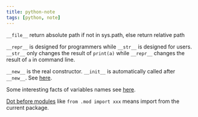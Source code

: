 ```yaml
---
title: python-note
tags: [python, note]
---
```


`__file__` return absolute path if not in sys.path, else return relative path

`__repr__` is designed for programmers while `__str__` is designed for users. `__str__` only changes the result of `print(a)` while `__repr__` changes the result of `a` in command line.

`__new__` is the real constructor. `__init__` is automatically called after `__new__`. See [here](https://juejin.im/post/5add4446f265da0b8d4186af).

Some interesting facts of variables names see [here](https://aji.tw/python你到底是在__底線__什麼啦/).

[Dot before modules](https://www.python.org/dev/peps/pep-0328/) like `from .mod import xxx` means import from the current package.

